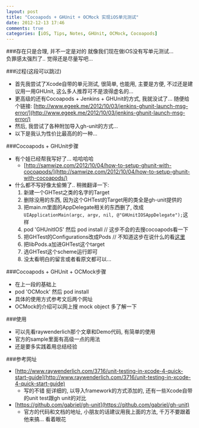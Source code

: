 ```yaml
---
layout: post
title: "Cocoapods + GHUnit + OCMock 实现iOS单元测试"
date: 2012-12-13 17:46
comments: true
categories: [iOS, Tips, Notes, GHUnit, OCMock, Cocoapods]
---
```

###存在只是合理, 并不一定是对的
就像我们现在做iOS没有写单元测试...  
负罪感太强烈了.. 觉得还是尽量写吧...  

###过程(这段可以跳过)
*   首先我尝试了Xcode自带的单元测试, 很简单, 也能用, 主要是方便, 不过还是建议用一用GHUnit, 这么多人推荐可不是浪得虚名的...  
*   更高级的还有Cocoapods + Jenkins + GHUnit的方式, 我就没试了... 随便给个链接: [http://www.egeek.me/2012/10/03/jenkins-ghunit-launch-msg-error/](http://www.egeek.me/2012/10/03/jenkins-ghunit-launch-msg-error/)
*   然后, 我尝试了各种附加导入gh-unit的方式...   
*   以下是我认为性价比最高的的一种... 

###Cocoapods + GHUnit步骤
*   有个娃已经帮我写好了... 哈哈哈哈
    *   [http://samwize.com/2012/10/04/how-to-setup-ghunit-with-cocoapods/](http://samwize.com/2012/10/04/how-to-setup-ghunit-with-cocoapods/)
*   什么都不写好像太偷懒了.. 稍微翻译一下:
    1. 新建一个GHTest之类的名字的Target
    2. 删除没用的东西, 因为这个GHTest的Target用的类全是gh-unit提供的
    3. 把main.m里面的AppDelegate相关的东西删了, 改成`UIApplicationMain(argc, argv, nil, @"GHUnitIOSAppDelegate");`这样
    4. pod 'GHUnitIOS' 然后 pod install // 这步不会的去搜cocoapods看一下
    5. 把GHTest的Configurations改成Pods // 不知道这步在说什么的看[这里](http://samwize.com/2012/10/01/unit-tests-with-cocoapods/)
    6. 把libPods.a加进GHTest这个target
    7. 选GHTest这个scheme运行即可
    8. 没太看明白的留言或者看原文都可以...

###Cocoapods + GHUnit + OCMock步骤
*   在上一段的基础上
*   pod 'OCMock' 然后 pod install
*   具体的使用方式参考文后两个网址
*   OCMock的介绍可以网上搜 mock object 多了解一下

###使用
*   可以先看raywenderlich那个文章和Demo代码, 有简单的使用
*   官方的sample里面有高级一点的用法
*   还是要多实践着用总结经验

###参考网址
*   [http://www.raywenderlich.com/3716/unit-testing-in-xcode-4-quick-start-guide](http://www.raywenderlich.com/3716/unit-testing-in-xcode-4-quick-start-guide)
    *   写的不错 挺详细的, 以导入framework的方式添加的, 还有一些Xcode自带的unit test跟gh unit的对比
*   [https://github.com/gabriel/gh-unit](https://github.com/gabriel/gh-unit)
    *   官方的代码和文档的地址, 小朋友的话建议用我上面的方法, 千万不要跟着他来搞... 看着眼花